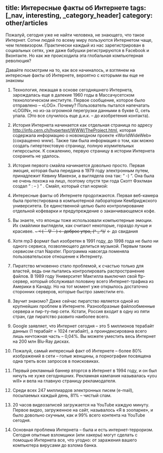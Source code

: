 title: Интересные факты об Интернете
tags: [_nav, interesting, _category_header]
category: other/articles
---



Пожалуй, сегодня уже не найти человека, не знающего, что такое Интернет. Сотни людей по всему миру пользуются Интернетом чаще, чем телевизором. Практически каждый из нас зарегистрирован в социальных сетях, уже даже бабушки регистрируются в Facebook и Вконтакте. Но как же происходила эта глобальная компьютерная революция?


Давайте посмотрим на то, как все начиналось, и взглянем на интересные факты об Интернете, вероятно с которыми вы еще не знакомы

1. Технология, лежащая в основе сегодняшнего Интернета, зарождалась еще в далекие 1960 годы в Массачусетском технологическом институте. Первое сообщение, которое было отправлено – «LOG». Почему? Пользователь пытался напечатать «LOGIN», но из-за огромной перегрузки данными в букве G, сеть упала. (Это все случилось еще д.и.к. – до изобретения контакта).

2. История Интернета начинается как отдельная страница по адресу http://info.cern.ch/hypertext/WWW/TheProject.html, которая содержала информацию о новомодном проекте «WorldWideWeb» (сокращенно www). Также там была информация о том, как можно создать гипертекстовую страницу, полную изумительных гиперссылок. К сожалению, первую страницу в истории Интернета сохранить не удалось.

3. История первого смайла начинается довольно просто. Первая эмоция, которая была передана в 1979 году электронным путем, принадлежит Кевину Макензи, а выглядела она так: “ -) “. Она была не очень похожа на лицо, поэтому спустя три года Скотт Фэхлман создал “ : – ) ” . Смайл, который стал нормой:

4. Интересные факты об Интернете продолжаются. Первая веб-камера была протестирована в компьютерной лаборатории Кембриджского университета. Ее единственной целью было контролирование отдельной кофеварки и предупреждение о заканчивающемся кофе.

5. Вы знаете, что японцы тоже использовали компьютерные эмоции. Их смайлики выглядели, как считают некоторые, гораздо лучше и красивее. ~~~ヾ(＾∇＾) <- доброе утро, (^ _ ^)/~~ <- до свидания

6. Хотя mp3 формат был изобретен в 1991 году, до 1998 года не было ни одного сервиса, позволяющего делиться музыкой. Первым таким сервисом стал Napster. Программа навсегда поменяла пользовательское отношение к Интернету.

7. Пиратство мгновенно стало проблемой, к счастью только для властей, ведь они пытались контролировать распространение файлов. В 1989 году Университет Макгилла выключил свой ftp-сервер, который обслуживал половину всего Интернет-трафика из Америки в Канаду. Но на тот момент уже открылось достаточно сторонних серверов, которые быстро заместили его.

8. Звучит знакомо? Даже сейчас пиратство является одной из крупнейших проблем в Интернете. Разнообразные файлообменные сервера и пир-ту-пир сети. Кстати, Россия входит в одну из пяти стран, где пиратство развито наиболее всего.

9. Google заявляет, что Интернет сегодня – это 5 миллионов терабайт данных (1 терабайт = 1024 гигабайт), а проиндексирована всего лишь ничтожная часть – 0,04%. Вы можете уместить весь Интернет на 200 млн Blu-Ray дисках.

10. Пожалуй, самый интересный факт об Интернете – более 80% изображений в сети – голые женщины, а порнографии посвящена одна треть всех запросов в поисковиках.

11. Первый рекламный баннер вторгся в Интернет в 1994 году, и он был ничуть не хуже сегодняшних. Рекламная кампания называлась «you will» и вела на главную страницу рекламодателя.


12. Среди всех 247 миллиардов электронных писем (e-mail), посылаемых каждый день, 81% – чистый спам.

13. 20 часов видеозаписей загружается на YouTube каждую минуту. Первое видео, загруженное на сайт, называлось «Я в зоопарке», и было довольно скучным, как и 99% всего контента на YouTube сегодня.

14. Основная проблема Интернета – была и есть интернет-терроризм. Сегодня опытные взломщики (или хакеры) могут сделать с помощью Интернета все, что угодно: от заражения вашего компьютера вирусами до взлома банка.